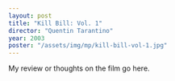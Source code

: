 ```yaml
---
layout: post
title: "Kill Bill: Vol. 1"
director: "Quentin Tarantino"
year: 2003
poster: "/assets/img/mp/kill-bill-vol-1.jpg"
---
```


My review or thoughts on the film go here.
